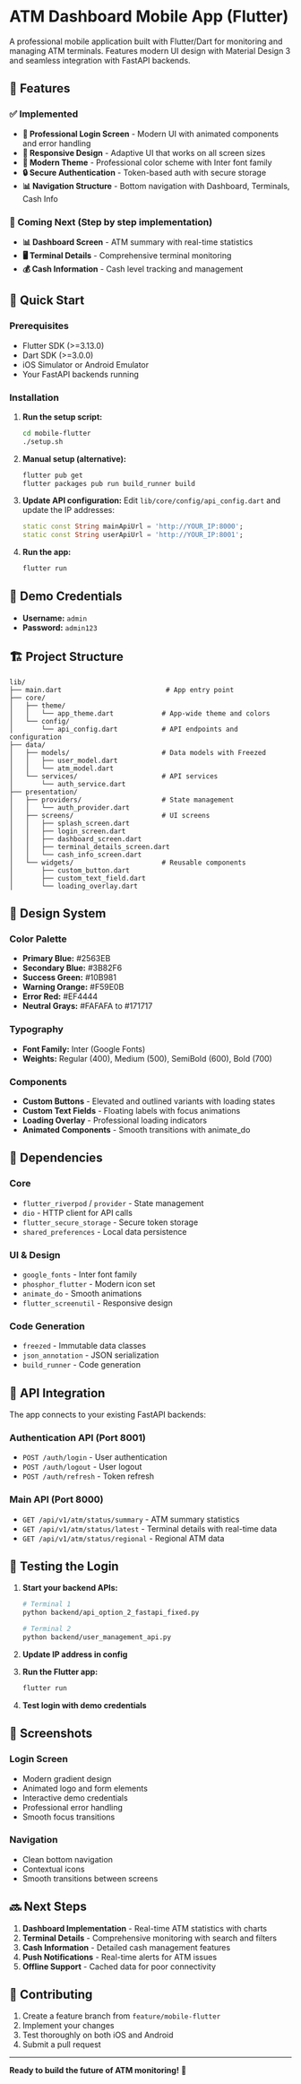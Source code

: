 # ATM Dashboard Mobile App (Flutter)

A professional mobile application built with Flutter/Dart for monitoring and managing ATM terminals. Features modern UI design with Material Design 3 and seamless integration with FastAPI backends.

## 🎯 Features

### ✅ Implemented
- **🔐 Professional Login Screen** - Modern UI with animated components and error handling
- **📱 Responsive Design** - Adaptive UI that works on all screen sizes
- **🎨 Modern Theme** - Professional color scheme with Inter font family
- **🔒 Secure Authentication** - Token-based auth with secure storage
- **📊 Navigation Structure** - Bottom navigation with Dashboard, Terminals, Cash Info

### 🚧 Coming Next (Step by step implementation)
- **📊 Dashboard Screen** - ATM summary with real-time statistics
- **🖥️ Terminal Details** - Comprehensive terminal monitoring
- **💰 Cash Information** - Cash level tracking and management

## 🚀 Quick Start

### Prerequisites
- Flutter SDK (>=3.13.0)
- Dart SDK (>=3.0.0)
- iOS Simulator or Android Emulator
- Your FastAPI backends running

### Installation

1. **Run the setup script:**
   ```bash
   cd mobile-flutter
   ./setup.sh
   ```

2. **Manual setup (alternative):**
   ```bash
   flutter pub get
   flutter packages pub run build_runner build
   ```

3. **Update API configuration:**
   Edit `lib/core/config/api_config.dart` and update the IP addresses:
   ```dart
   static const String mainApiUrl = 'http://YOUR_IP:8000';
   static const String userApiUrl = 'http://YOUR_IP:8001';
   ```

4. **Run the app:**
   ```bash
   flutter run
   ```

## 🔐 Demo Credentials

- **Username:** `admin`
- **Password:** `admin123`

## 🏗️ Project Structure

```
lib/
├── main.dart                          # App entry point
├── core/
│   ├── theme/
│   │   └── app_theme.dart            # App-wide theme and colors
│   └── config/
│       └── api_config.dart           # API endpoints and configuration
├── data/
│   ├── models/                       # Data models with Freezed
│   │   ├── user_model.dart
│   │   └── atm_model.dart
│   └── services/                     # API services
│       └── auth_service.dart
├── presentation/
│   ├── providers/                    # State management
│   │   └── auth_provider.dart
│   ├── screens/                      # UI screens
│   │   ├── splash_screen.dart
│   │   ├── login_screen.dart
│   │   ├── dashboard_screen.dart
│   │   ├── terminal_details_screen.dart
│   │   └── cash_info_screen.dart
│   └── widgets/                      # Reusable components
│       ├── custom_button.dart
│       ├── custom_text_field.dart
│       └── loading_overlay.dart
```

## 🎨 Design System

### Color Palette
- **Primary Blue:** #2563EB
- **Secondary Blue:** #3B82F6
- **Success Green:** #10B981
- **Warning Orange:** #F59E0B
- **Error Red:** #EF4444
- **Neutral Grays:** #FAFAFA to #171717

### Typography
- **Font Family:** Inter (Google Fonts)
- **Weights:** Regular (400), Medium (500), SemiBold (600), Bold (700)

### Components
- **Custom Buttons** - Elevated and outlined variants with loading states
- **Custom Text Fields** - Floating labels with focus animations
- **Loading Overlay** - Professional loading indicators
- **Animated Components** - Smooth transitions with animate_do

## 🔧 Dependencies

### Core
- `flutter_riverpod` / `provider` - State management
- `dio` - HTTP client for API calls
- `flutter_secure_storage` - Secure token storage
- `shared_preferences` - Local data persistence

### UI & Design
- `google_fonts` - Inter font family
- `phosphor_flutter` - Modern icon set
- `animate_do` - Smooth animations
- `flutter_screenutil` - Responsive design

### Code Generation
- `freezed` - Immutable data classes
- `json_annotation` - JSON serialization
- `build_runner` - Code generation

## 🔌 API Integration

The app connects to your existing FastAPI backends:

### Authentication API (Port 8001)
- `POST /auth/login` - User authentication
- `POST /auth/logout` - User logout
- `POST /auth/refresh` - Token refresh

### Main API (Port 8000)
- `GET /api/v1/atm/status/summary` - ATM summary statistics
- `GET /api/v1/atm/status/latest` - Terminal details with real-time data
- `GET /api/v1/atm/status/regional` - Regional ATM data

## 🧪 Testing the Login

1. **Start your backend APIs:**
   ```bash
   # Terminal 1
   python backend/api_option_2_fastapi_fixed.py
   
   # Terminal 2  
   python backend/user_management_api.py
   ```

2. **Update IP address in config**
3. **Run the Flutter app:**
   ```bash
   flutter run
   ```

4. **Test login with demo credentials**

## 📱 Screenshots

### Login Screen
- Modern gradient design
- Animated logo and form elements
- Interactive demo credentials
- Professional error handling
- Smooth focus transitions

### Navigation
- Clean bottom navigation
- Contextual icons
- Smooth transitions between screens

## 🔜 Next Steps

1. **Dashboard Implementation** - Real-time ATM statistics with charts
2. **Terminal Details** - Comprehensive monitoring with search and filters
3. **Cash Information** - Detailed cash management features
4. **Push Notifications** - Real-time alerts for ATM issues
5. **Offline Support** - Cached data for poor connectivity

## 🤝 Contributing

1. Create a feature branch from `feature/mobile-flutter`
2. Implement your changes
3. Test thoroughly on both iOS and Android
4. Submit a pull request

---

**Ready to build the future of ATM monitoring!** 🚀
